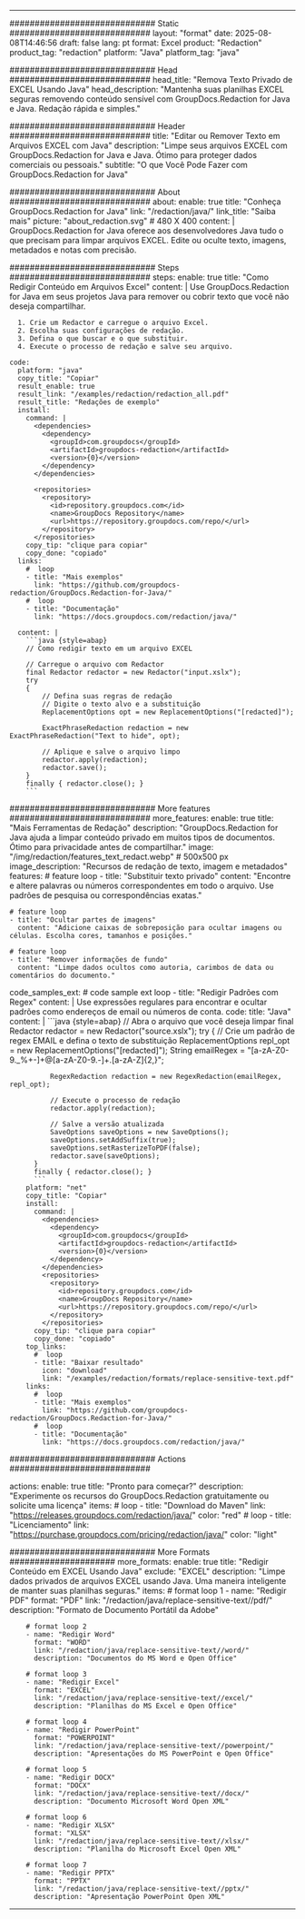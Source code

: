 
---
############################# Static ############################
layout: "format"
date:  2025-08-08T14:46:56
draft: false
lang: pt
format: Excel
product: "Redaction"
product_tag: "redaction"
platform: "Java"
platform_tag: "java"

############################# Head ############################
head_title: "Remova Texto Privado de EXCEL Usando Java"
head_description: "Mantenha suas planilhas EXCEL seguras removendo conteúdo sensível com GroupDocs.Redaction for Java e Java. Redação rápida e simples."

############################# Header ############################
title: "Editar ou Remover Texto em Arquivos EXCEL com Java" 
description: "Limpe seus arquivos EXCEL com GroupDocs.Redaction for Java e Java. Ótimo para proteger dados comerciais ou pessoais."
subtitle: "O que Você Pode Fazer com GroupDocs.Redaction for Java" 

############################# About ############################
about:
    enable: true
    title: "Conheça GroupDocs.Redaction for Java"
    link: "/redaction/java/"
    link_title: "Saiba mais"
    picture: "about_redaction.svg" # 480 X 400
    content: |
       GroupDocs.Redaction for Java oferece aos desenvolvedores Java tudo o que precisam para limpar arquivos EXCEL. Edite ou oculte texto, imagens, metadados e notas com precisão.

############################# Steps ############################
steps:
    enable: true
    title: "Como Redigir Conteúdo em Arquivos Excel"
    content: |
      Use GroupDocs.Redaction for Java em seus projetos Java para remover ou cobrir texto que você não deseja compartilhar.
      
      1. Crie um Redactor e carregue o arquivo Excel.
      2. Escolha suas configurações de redação.
      3. Defina o que buscar e o que substituir.
      4. Execute o processo de redação e salve seu arquivo.
   
    code:
      platform: "java"
      copy_title: "Copiar"
      result_enable: true
      result_link: "/examples/redaction/redaction_all.pdf"
      result_title: "Redações de exemplo"
      install:
        command: |
          <dependencies>
            <dependency>
              <groupId>com.groupdocs</groupId>
              <artifactId>groupdocs-redaction</artifactId>
              <version>{0}</version>
            </dependency>
          </dependencies>

          <repositories>
            <repository>
              <id>repository.groupdocs.com</id>
              <name>GroupDocs Repository</name>
              <url>https://repository.groupdocs.com/repo/</url>
            </repository>
          </repositories>
        copy_tip: "clique para copiar"
        copy_done: "copiado"
      links:
        #  loop
        - title: "Mais exemplos"
          link: "https://github.com/groupdocs-redaction/GroupDocs.Redaction-for-Java/"
        #  loop
        - title: "Documentação"
          link: "https://docs.groupdocs.com/redaction/java/"
          
      content: |
        ```java {style=abap}
        // Como redigir texto em um arquivo EXCEL

        // Carregue o arquivo com Redactor
        final Redactor redactor = new Redactor("input.xslx");
        try
        {
            // Defina suas regras de redação
            // Digite o texto alvo e a substituição
            ReplacementOptions opt = new ReplacementOptions("[redacted]");
            
            ExactPhraseRedaction redaction = new ExactPhraseRedaction("Text to hide", opt);

            // Aplique e salve o arquivo limpo
            redactor.apply(redaction);
            redactor.save();
        }
        finally { redactor.close(); }
        ```            


############################# More features ############################
more_features:
  enable: true
  title: "Mais Ferramentas de Redação"
  description: "GroupDocs.Redaction for Java ajuda a limpar conteúdo privado em muitos tipos de documentos. Ótimo para privacidade antes de compartilhar."
  image: "/img/redaction/features_text_redact.webp" # 500x500 px
  image_description: "Recursos de redação de texto, imagem e metadados"
  features:
    # feature loop
    - title: "Substituir texto privado"
      content: "Encontre e altere palavras ou números correspondentes em todo o arquivo. Use padrões de pesquisa ou correspondências exatas."

    # feature loop
    - title: "Ocultar partes de imagens"
      content: "Adicione caixas de sobreposição para ocultar imagens ou células. Escolha cores, tamanhos e posições."

    # feature loop
    - title: "Remover informações de fundo"
      content: "Limpe dados ocultos como autoria, carimbos de data ou comentários do documento."
      
  code_samples_ext:
    # code sample ext loop
    - title: "Redigir Padrões com Regex"
      content: |
        Use expressões regulares para encontrar e ocultar padrões como endereços de email ou números de conta.
      code:
        title: "Java"
        content: |
          ```java {style=abap}
          //  Abra o arquivo que você deseja limpar
          final Redactor redactor = new Redactor("source.xslx");
          try
          {
              // Crie um padrão de regex EMAIL e defina o texto de substituição
              ReplacementOptions repl_opt = new ReplacementOptions("[redacted]");
              String emailRegex = "[a-zA-Z0-9._%+-]+@[a-zA-Z0-9.-]+\.[a-zA-Z]{2,}";

              RegexRedaction redaction = new RegexRedaction(emailRegex, repl_opt);
              
              // Execute o processo de redação
              redactor.apply(redaction);

              // Salve a versão atualizada
              SaveOptions saveOptions = new SaveOptions();
              saveOptions.setAddSuffix(true);
              saveOptions.setRasterizeToPDF(false);
              redactor.save(saveOptions);
          }
          finally { redactor.close(); }
          ```
        platform: "net"
        copy_title: "Copiar"
        install:
          command: |
            <dependencies>
              <dependency>
                <groupId>com.groupdocs</groupId>
                <artifactId>groupdocs-redaction</artifactId>
                <version>{0}</version>
              </dependency>
            </dependencies>
            <repositories>
              <repository>
                <id>repository.groupdocs.com</id>
                <name>GroupDocs Repository</name>
                <url>https://repository.groupdocs.com/repo/</url>
              </repository>
            </repositories>
          copy_tip: "clique para copiar"
          copy_done: "copiado"
        top_links:
          #  loop
          - title: "Baixar resultado"
            icon: "download"
            link: "/examples/redaction/formats/replace-sensitive-text.pdf"
        links:
          #  loop
          - title: "Mais exemplos"
            link: "https://github.com/groupdocs-redaction/GroupDocs.Redaction-for-Java/"
          #  loop
          - title: "Documentação"
            link: "https://docs.groupdocs.com/redaction/java/"


############################# Actions ############################

actions:
  enable: true
  title: "Pronto para começar?"
  description: "Experimente os recursos do GroupDocs.Redaction gratuitamente ou solicite uma licença"
  items:
    #  loop
    - title: "Download do Maven"
      link: "https://releases.groupdocs.com/redaction/java/"
      color: "red"
        #  loop
    - title: "Licenciamento"
      link: "https://purchase.groupdocs.com/pricing/redaction/java/"
      color: "light"


############################# More Formats #####################
more_formats:
    enable: true
    title: "Redigir Conteúdo em EXCEL Usando Java"
    exclude: "EXCEL"
    description: "Limpe dados privados de arquivos EXCEL usando Java. Uma maneira inteligente de manter suas planilhas seguras."
    items: 
        # format loop 1
        - name: "Redigir PDF"
          format: "PDF"
          link: "/redaction/java/replace-sensitive-text//pdf/"
          description: "Formato de Documento Portátil da Adobe"

        # format loop 2
        - name: "Redigir Word"
          format: "WORD"
          link: "/redaction/java/replace-sensitive-text//word/"
          description: "Documentos do MS Word e Open Office"
          
        # format loop 3
        - name: "Redigir Excel"
          format: "EXCEL"
          link: "/redaction/java/replace-sensitive-text//excel/"
          description: "Planilhas do MS Excel e Open Office"

        # format loop 4
        - name: "Redigir PowerPoint"
          format: "POWERPOINT"
          link: "/redaction/java/replace-sensitive-text//powerpoint/"
          description: "Apresentações do MS PowerPoint e Open Office"

        # format loop 5
        - name: "Redigir DOCX"
          format: "DOCX"
          link: "/redaction/java/replace-sensitive-text//docx/"
          description: "Documento Microsoft Word Open XML"
          
        # format loop 6
        - name: "Redigir XLSX"
          format: "XLSX"
          link: "/redaction/java/replace-sensitive-text//xlsx/"
          description: "Planilha do Microsoft Excel Open XML"
          
        # format loop 7
        - name: "Redigir PPTX"
          format: "PPTX"
          link: "/redaction/java/replace-sensitive-text//pptx/"
          description: "Apresentação PowerPoint Open XML"


---